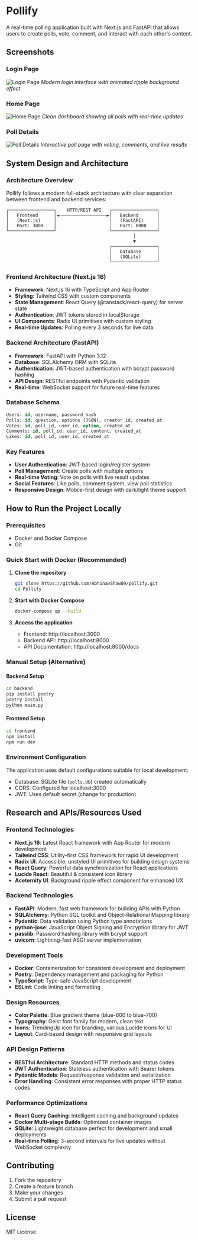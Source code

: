 # Pollify

A real-time polling application built with Next.js and FastAPI that allows users to create polls, vote, comment, and interact with each other's content.

## Screenshots

### Login Page
![Login Page](images/login-page.png)
*Modern login interface with animated ripple background effect*

### Home Page
![Home Page](images/home-page.png)
*Clean dashboard showing all polls with real-time updates*

### Poll Details
![Poll Details](images/post-page.png)
*Interactive poll page with voting, comments, and live results*

## System Design and Architecture

### Architecture Overview
Pollify follows a modern full-stack architecture with clear separation between frontend and backend services:

```
┌─────────────────┐    HTTP/REST API   ┌─────────────────┐
│   Frontend      │◄──────────────────►│   Backend       │
│   (Next.js)     │                    │   (FastAPI)     │
│   Port: 3000    │                    │   Port: 8000    │
└─────────────────┘                    └─────────────────┘
                                                │
                                                ▼
                                       ┌─────────────────┐
                                       │   Database      │
                                       │   (SQLite)      │
                                       └─────────────────┘
```

### Frontend Architecture (Next.js 16)
- **Framework**: Next.js 16 with TypeScript and App Router
- **Styling**: Tailwind CSS with custom components
- **State Management**: React Query (@tanstack/react-query) for server state
- **Authentication**: JWT tokens stored in localStorage
- **UI Components**: Radix UI primitives with custom styling
- **Real-time Updates**: Polling every 3 seconds for live data

### Backend Architecture (FastAPI)
- **Framework**: FastAPI with Python 3.12
- **Database**: SQLAlchemy ORM with SQLite
- **Authentication**: JWT-based authentication with bcrypt password hashing
- **API Design**: RESTful endpoints with Pydantic validation
- **Real-time**: WebSocket support for future real-time features

### Database Schema
```sql
Users: id, username, password_hash
Polls: id, question, options (JSON), creator_id, created_at
Votes: id, poll_id, user_id, option, created_at
Comments: id, poll_id, user_id, content, created_at
Likes: id, poll_id, user_id, created_at
```

### Key Features
- **User Authentication**: JWT-based login/register system
- **Poll Management**: Create polls with multiple options
- **Real-time Voting**: Vote on polls with live result updates
- **Social Features**: Like polls, comment system, view poll statistics
- **Responsive Design**: Mobile-first design with dark/light theme support

## How to Run the Project Locally

### Prerequisites
- Docker and Docker Compose
- Git

### Quick Start with Docker (Recommended)

1. **Clone the repository**
   ```bash
   git clone https://github.com/AbhinavShaw09/pollify.git
   cd Pollify
   ```

2. **Start with Docker Compose**
   ```bash
   docker-compose up --build
   ```

3. **Access the application**
   - Frontend: http://localhost:3000
   - Backend API: http://localhost:8000
   - API Documentation: http://localhost:8000/docs

### Manual Setup (Alternative)

#### Backend Setup
```bash
cd backend
pip install poetry
poetry install
python main.py
```

#### Frontend Setup
```bash
cd frontend
npm install
npm run dev
```

### Environment Configuration
The application uses default configurations suitable for local development:
- Database: SQLite file (`polls.db`) created automatically
- CORS: Configured for localhost:3000
- JWT: Uses default secret (change for production)

## Research and APIs/Resources Used

### Frontend Technologies
- **Next.js 16**: Latest React framework with App Router for modern development
- **Tailwind CSS**: Utility-first CSS framework for rapid UI development
- **Radix UI**: Accessible, unstyled UI primitives for building design systems
- **React Query**: Powerful data synchronization for React applications
- **Lucide React**: Beautiful & consistent icon library
- **Aceternity UI**: Background ripple effect component for enhanced UX

### Backend Technologies
- **FastAPI**: Modern, fast web framework for building APIs with Python
- **SQLAlchemy**: Python SQL toolkit and Object-Relational Mapping library
- **Pydantic**: Data validation using Python type annotations
- **python-jose**: JavaScript Object Signing and Encryption library for JWT
- **passlib**: Password hashing library with bcrypt support
- **uvicorn**: Lightning-fast ASGI server implementation

### Development Tools
- **Docker**: Containerization for consistent development and deployment
- **Poetry**: Dependency management and packaging for Python
- **TypeScript**: Type-safe JavaScript development
- **ESLint**: Code linting and formatting

### Design Resources
- **Color Palette**: Blue gradient theme (blue-600 to blue-700)
- **Typography**: Geist font family for modern, clean text
- **Icons**: TrendingUp icon for branding, various Lucide icons for UI
- **Layout**: Card-based design with responsive grid layouts

### API Design Patterns
- **RESTful Architecture**: Standard HTTP methods and status codes
- **JWT Authentication**: Stateless authentication with Bearer tokens
- **Pydantic Models**: Request/response validation and serialization
- **Error Handling**: Consistent error responses with proper HTTP status codes

### Performance Optimizations
- **React Query Caching**: Intelligent caching and background updates
- **Docker Multi-stage Builds**: Optimized container images
- **SQLite**: Lightweight database perfect for development and small deployments
- **Real-time Polling**: 3-second intervals for live updates without WebSocket complexity

## Contributing

1. Fork the repository
2. Create a feature branch
3. Make your changes
4. Submit a pull request

## License

MIT License
